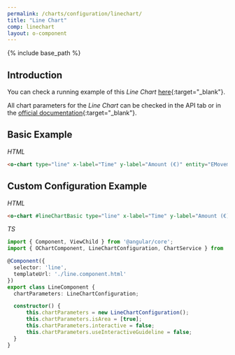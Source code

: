 ```yaml
---
permalink: /charts/configuration/linechart/
title: "Line Chart"
comp: linechart
layout: o-component
---
```


{% include base_path %}

## Introduction

You can check a running example of this *Line Chart* [here](https://try.imatia.com/ontimizeweb/v8/charts/main/line-chart/line){:target="_blank"}.

All chart parameters for the *Line Chart* can be checked in the API tab or in the [official documentation](https://nvd3-community.github.io/nvd3/examples/documentation.html#lineChart){:target="_blank"}.


## Basic Example

*HTML*

```html
<o-chart type="line" x-label="Time" y-label="Amount (€)" entity="EMovements" x-axis="DATE_" y-axis="MOVEMENT" x-data-type="time"></o-chart>
```

## Custom Configuration Example

*HTML*

```html
<o-chart #lineChartBasic type="line" x-label="Time" y-label="Amount (€)" entity="EMovements" x-axis="DATE_" y-axis="MOVEMENT" [chart-parameters]="chartParameters" x-data-type="time"></o-chart>
```

*TS*

```ts
import { Component, ViewChild } from '@angular/core';
import { OChartComponent, LineChartConfiguration, ChartService } from 'ontimize-web-ngx-charts';

@Component({
  selector: 'line',
  templateUrl: './line.component.html'
})
export class LineComponent {
  chartParameters: LineChartConfiguration;

  constructor() {
      this.chartParameters = new LineChartConfiguration();
      this.chartParameters.isArea = [true];
      this.chartParameters.interactive = false;
      this.chartParameters.useInteractiveGuideline = false;
  }
}
```
